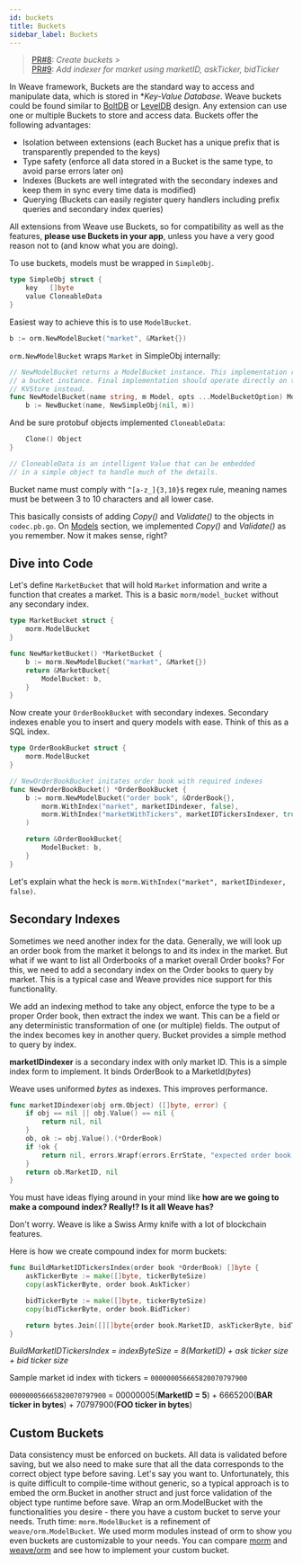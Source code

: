 ```yaml
---
id: buckets
title: Buckets
sidebar_label: Buckets
---
```


> [PR#8](https://github.com/iov-one/tutorial/pull/8): _Create buckets_ > \
> [PR#9](https://github.com/iov-one/tutorial/pull/9): _Add indexer for market using marketID, askTicker, bidTicker_

In Weave framework, Buckets are the standard way to access and manipulate data, which is stored in \*_Key-Value Database_. Weave buckets could be found similar to [BoltDB](https://github.com/boltdb/bolt#using-buckets 'Bolt Repo') or [LevelDB](https://github.com/google/leveldb 'LevelDB Repo') design. Any extension can use one or multiple Buckets to store and access data. Buckets offer the following advantages:

- Isolation between extensions (each Bucket has a unique prefix that is transparently prepended to the keys)
- Type safety (enforce all data stored in a Bucket is the same type, to avoid parse errors later on)
- Indexes (Buckets are well integrated with the secondary indexes and keep them in sync every time data is modified)
- Querying (Buckets can easily register query handlers including prefix queries and secondary index queries)

All extensions from Weave use Buckets, so for compatibility as well as the features, **please use Buckets in your app**, unless you have a very good reason not to (and know what you are doing).

To use buckets, models must be wrapped in `SimpleObj`.

```go
type SimpleObj struct {
    key   []byte
    value CloneableData
}
```

Easiest way to achieve this is to use `ModelBucket`.

```go
b := orm.NewModelBucket("market", &Market{})
```

`orm.NewModelBucket` wraps `Market` in SimpleObj internally:

```go
// NewModelBucket returns a ModelBucket instance. This implementation relies on
// a bucket instance. Final implementation should operate directly on the
// KVStore instead.
func NewModelBucket(name string, m Model, opts ...ModelBucketOption) ModelBucket {
    b := NewBucket(name, NewSimpleObj(nil, m))
```

And be sure protobuf objects implemented `CloneableData`:

```go
    Clone() Object
}

// CloneableData is an intelligent Value that can be embedded
// in a simple object to handle much of the details.
```

Bucket name must comply with `^[a-z_]{3,10}$` regex rule, meaning names must be between 3 to 10 characters and all lower case.

This basically consists of adding _Copy()_ and _Validate()_ to the objects in `codec.pb.go`. On [Models](weave-tutorial/04-models.md) section, we implemented _Copy()_ and _Validate()_ as you remember. Now it makes sense, right?

## Dive into Code

Let's define `MarketBucket` that will hold `Market` information and write a function that creates a market. This is a basic `morm/model_bucket` without any secondary index.

```go
type MarketBucket struct {
    morm.ModelBucket
}

func NewMarketBucket() *MarketBucket {
    b := morm.NewModelBucket("market", &Market{})
    return &MarketBucket{
        ModelBucket: b,
    }
}
```

Now create your `OrderBookBucket` with secondary indexes. Secondary indexes enable you to insert and query models with ease. Think of this as a SQL index.

```go
type OrderBookBucket struct {
    morm.ModelBucket
}

// NewOrderBookBucket initates order book with required indexes
func NewOrderBookBucket() *OrderBookBucket {
    b := morm.NewModelBucket("order book", &OrderBook{},
        morm.WithIndex("market", marketIDindexer, false),
        morm.WithIndex("marketWithTickers", marketIDTickersIndexer, true),
    )

    return &OrderBookBucket{
        ModelBucket: b,
    }
}
```

Let's explain what the heck is `morm.WithIndex("market", marketIDindexer, false)`.

## Secondary Indexes

Sometimes we need another index for the data. Generally, we will look up an order book from the market it belongs to and its index in the market. But what if we want to list all Orderbooks of a market overall Order books? For this, we need to add a secondary index on the Order books to query by market. This is a typical case and Weave provides nice support for this functionality.

We add an indexing method to take any object, enforce the type to be a proper Order book, then extract the index we want. This can be a field or any deterministic transformation of one (or multiple) fields. The output of the index becomes key in another query. Bucket provides a simple method to query by index.

**marketIDindexer** is a secondary index with only market ID. This is a simple index form to implement.
It binds OrderBook to a MarketId(_bytes_)

Weave uses uniformed _bytes_ as indexes. This improves performance.

```go
func marketIDindexer(obj orm.Object) ([]byte, error) {
    if obj == nil || obj.Value() == nil {
        return nil, nil
    }
    ob, ok := obj.Value().(*OrderBook)
    if !ok {
        return nil, errors.Wrapf(errors.ErrState, "expected order book, got %T", obj.Value())
    }
    return ob.MarketID, nil
}
```

You must have ideas flying around in your mind like **how are we going to make a compound index? Really!? Is it all Weave has?**

Don't worry. Weave is like a Swiss Army knife with a lot of blockchain features.

Here is how we create compound index for morm buckets:

```go
func BuildMarketIDTickersIndex(order book *OrderBook) []byte {
    askTickerByte := make([]byte, tickerByteSize)
    copy(askTickerByte, order book.AskTicker)

    bidTickerByte := make([]byte, tickerByteSize)
    copy(bidTickerByte, order book.BidTicker)

    return bytes.Join([][]byte{order book.MarketID, askTickerByte, bidTickerByte}, nil)
}
```

_BuildMarketIDTickersIndex = indexByteSize = 8(MarketID) + ask ticker size + bid ticker size_

Sample market id index with tickers = `000000056665820070797900`

`000000056665820070797900` = 00000005(**MarketID = 5**) + 6665200(**BAR ticker in bytes**) + 70797900(**FOO ticker in bytes**)

## Custom Buckets

Data consistency must be enforced on buckets. All data is validated before saving, but we also need to make sure that all the data corresponds to the correct object type before saving. Let's say you want to. Unfortunately, this is quite difficult to compile-time without generic, so a typical approach is to embed the orm.Bucket in another struct and just force validation of the object type runtime before save. Wrap an orm.ModelBucket with the functionalities you desire - there you have a custom bucket to serve your needs.
Truth time: `morm.ModelBucket` is a refinement of `weave/orm.ModelBucket`. We used morm modules instead of orm to show you even buckets are customizable to your needs. You can compare [morm](https://github.com/iov-one/tutorial/blob/master/morm/model_bucket.go#L40) and [weave/orm](https://github.com/iov-one/weave/tree/v0.21.0/orm) and see how to implement your custom bucket.
